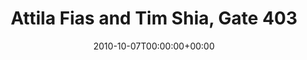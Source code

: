 ---
templateKey: event
guid: 0895a0e9-6eab-11ea-99c5-002590d1d1b0
date: 2010-10-07T00:00:00+00:00
eventTime: '5-8pm'
title: Attila Fias and Tim Shia, Gate 403
artist: Attila Fias and Tim Shia
city: Toronto
venue: Gate 403
group: Tim Shia
---